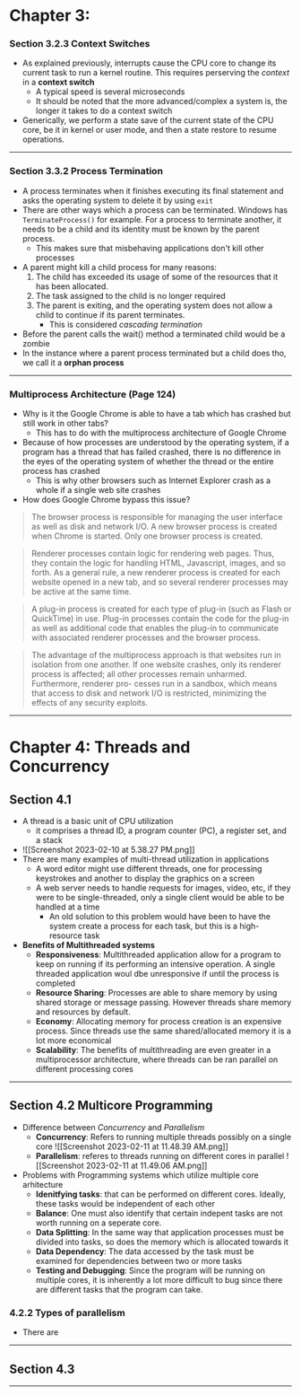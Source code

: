 # Chapter 3:
### Section 3.2.3 Context Switches
- As explained previously, interrupts cause the CPU core to change its current task to run a kernel routine. This requires perserving the *context* in a **context switch**
	- A typical speed is several microseconds 
	- It should be noted that the more advanced/complex a system is, the longer it takes to do a context switch
- Generically, we perform a state save of the current state of the CPU core, be it in kernel or user mode, and then a state restore to resume operations.
---
### Section 3.3.2 Process Termination 
- A process terminates when it finishes executing its final statement and asks the operating system to delete it by using `exit` 
- There are other ways which a process can be terminated. Windows has `TerminateProcess()` for example. For a process to terminate another, it needs to be a child and its identity must be known by the parent process. 
	- This makes sure that misbehaving applications don't kill other processes
- A parent might kill a child process for many reasons: 
	1. The child has exceeded its usage of some of the resources that it has been allocated. 
	2. The task assigned to the child is no longer required 
	3. The parent is exiting, and the operating system does not allow a child to continue if its parent terminates.
		- This is considered *cascading termination*
- Before the parent calls the wait() method a terminated child would be a zombie 
- In the instance where a parent process terminated but a child does tho, we call it a **orphan process**
---
### Multiprocess Architecture (Page 124)
- Why is it the Google Chrome is able to have a tab which has crashed but still work in other tabs? 
	- This has to do with the multiprocess architecture of Google Chrome 
- Because of how processes are understood by the operating system, if a program has a thread that has failed crashed, there is no difference in the eyes of the operating system of whether the thread or the entire process has crashed
	- This is why other browsers such as Internet Explorer crash as a whole if a single web site crashes
- How does Google Chrome bypass this issue? 
> The browser process is responsible for managing the user interface as well as disk and network I/O. A new browser process is created when Chrome is started. Only one browser process is created.

> Renderer processes contain logic for rendering web pages. Thus, they contain the logic for handling HTML, Javascript, images, and so forth. As a general rule, a new renderer process is created for each website opened in a new tab, and so several renderer processes may be active at the same time.

> A plug-in process is created for each type of plug-in (such as Flash or QuickTime) in use. Plug-in processes contain the code for the plug-in as well as additional code that enables the plug-in to communicate with associated renderer processes and the browser process.

>The advantage of the multiprocess approach is that websites run in isolation from one another. If one website crashes, only its renderer process is affected; all other processes remain unharmed. Furthermore, renderer pro- cesses run in a sandbox, which means that access to disk and network I/O is restricted, minimizing the effects of any security exploits.
---
# Chapter 4:  Threads and Concurrency 
## Section 4.1
- A thread is a basic unit of CPU utilization
	- it comprises a thread ID, a program counter (PC), a register set, and a stack
- ![[Screenshot 2023-02-10 at 5.38.27 PM.png]]
- There are many examples of multi-thread utilization in applications
	- A word editor might use different threads, one for processing keystrokes and another to display the graphics on a screen 
	- A web server needs to handle requests for images, video, etc, if they were to be single-threaded, only a single client would be able to be handled at a time 
		- An old solution to this problem would have been to have the system create a process for each task, but this is a high-resource task 
- **Benefits of Multithreaded systems**
	- **Responsiveness**: Multithreaded application allow for a program to keep on running if its performing an intensive operation. A single threaded application woul dbe unresponsive if until the process is completed
	- **Resource Sharing**: Processes are able to share memory by using shared storage or message passing. However threads share memory and resources by default. 
	- **Economy**: Allocating memory for process creation is an expensive process. Since threads use the same shared/allocated memory it is a lot more economical 
	- **Scalability**: The benefits of multithreading are even greater in a multiprocessor architecture, where threads can be ran parallel on different processing cores
---
## Section 4.2 Multicore Programming 
- Difference between *Concurrency* and *Parallelism*
	- **Concurrency**: Refers to running multiple threads possibly on a single core ![[Screenshot 2023-02-11 at 11.48.39 AM.png]]
	- **Parallelism**: referes to threads running on different cores in parallel ![[Screenshot 2023-02-11 at 11.49.06 AM.png]]
- Problems with Programming systems which utilize multiple core arhitecture 
	- **Idenitfying tasks**: that can be performed on different cores. Ideally, these tasks would be independent of each other
	- **Balance**: One must also identify that certain indepent tasks are not worth running on a seperate core. 
	- **Data Splitting**: In the same way that application processes must be divided into tasks, so does the memory which is allocated towards it
	- **Data Dependency**: The data accessed by the task must be examined for dependencies between two or more tasks 
	- **Testing and Debugging**: Since the program will be running on multiple cores, it is inherently a lot more difficult to bug since there are different tasks that the program can take. 

### 4.2.2 Types of parallelism 
- There are 
---
## Section 4.3
---